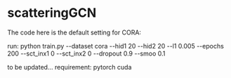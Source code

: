 # scatteringGCN
The code here is the default setting for CORA:

run:
python train.py --dataset cora --hid1 20 --hid2 20 --l1 0.005 --epochs 200 --sct_inx1 0 --sct_inx2 0 --dropout 0.9 --smoo 0.1


to be updated...
requirement:
pytorch
cuda
